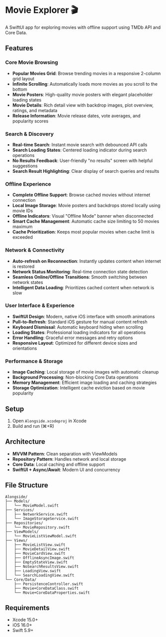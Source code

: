 # Movie Explorer 🎬

A SwiftUI app for exploring movies with offline support using TMDb API and Core Data.

## Features

### Core Movie Browsing
- **Popular Movies Grid**: Browse trending movies in a responsive 2-column grid layout
- **Infinite Scrolling**: Automatically loads more movies as you scroll to the bottom
- **Movie Posters**: High-quality movie posters with elegant placeholder loading states
- **Movie Details**: Rich detail view with backdrop images, plot overview, ratings, and metadata
- **Release Information**: Movie release dates, vote averages, and popularity scores

### Search & Discovery
- **Real-time Search**: Instant movie search with debounced API calls
- **Search Loading States**: Centered loading indicator during search operations
- **No Results Feedback**: User-friendly "no results" screen with helpful suggestions
- **Search Result Highlighting**: Clear display of search queries and results

### Offline Experience
- **Complete Offline Support**: Browse cached movies without internet connection
- **Local Image Storage**: Movie posters and backdrops stored locally using movie IDs
- **Offline Indicators**: Visual "Offline Mode" banner when disconnected
- **Smart Cache Management**: Automatic cache size limiting to 50 movies maximum
- **Cache Prioritization**: Keeps most popular movies when cache limit is exceeded

### Network & Connectivity
- **Auto-refresh on Reconnection**: Instantly updates content when internet is restored
- **Network Status Monitoring**: Real-time connection state detection
- **Seamless Online/Offline Transitions**: Smooth switching between network states
- **Intelligent Data Loading**: Prioritizes cached content when network is slow

### User Interface & Experience
- **SwiftUI Design**: Modern, native iOS interface with smooth animations
- **Pull-to-Refresh**: Standard iOS gesture for manual content refresh  
- **Keyboard Dismissal**: Automatic keyboard hiding when scrolling
- **Loading States**: Professional loading indicators for all operations
- **Error Handling**: Graceful error messages and retry options
- **Responsive Layout**: Optimized for different device sizes and orientations

### Performance & Storage
- **Image Caching**: Local storage of movie images with automatic cleanup
- **Background Processing**: Non-blocking Core Data operations
- **Memory Management**: Efficient image loading and caching strategies
- **Storage Optimization**: Intelligent cache eviction based on movie popularity

## Setup

1. Open `Alongside.xcodeproj` in Xcode
2. Build and run (⌘+R)

## Architecture

- **MVVM Pattern**: Clean separation with ViewModels
- **Repository Pattern**: Handles network and local storage
- **Core Data**: Local caching and offline support
- **SwiftUI + Async/Await**: Modern UI and concurrency

## File Structure

```
Alongside/
├── Models/
│   └── MovieModel.swift
├── Services/
│   ├── NetworkService.swift
│   └── ImageStorageService.swift
├── Repositories/
│   └── MovieRepository.swift
├── ViewModels/
│   └── MovieListViewModel.swift
├── Views/
│   ├── MovieListView.swift
│   ├── MovieDetailView.swift
│   ├── MovieCardView.swift
│   ├── OfflineAsyncImage.swift
│   ├── EmptyStateView.swift
│   ├── NoSearchResultsView.swift
│   ├── LoadingView.swift
│   └── SearchLoadingView.swift
└── Core/Data/
    ├── PersistenceController.swift
    ├── Movie+CoreDataClass.swift
    └── Movie+CoreDataProperties.swift
```

## Requirements

- Xcode 15.0+
- iOS 16.0+
- Swift 5.9+